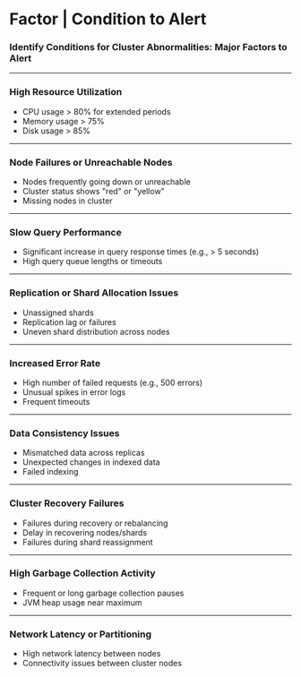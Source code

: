 # Factor | Condition to Alert

### Identify Conditions for Cluster Abnormalities: Major Factors to Alert

---

### High Resource Utilization
- CPU usage > 80% for extended periods
- Memory usage > 75%
- Disk usage > 85%

---

### Node Failures or Unreachable Nodes
- Nodes frequently going down or unreachable
- Cluster status shows "red" or "yellow"
- Missing nodes in cluster

---

### Slow Query Performance
- Significant increase in query response times (e.g., > 5 seconds)
- High query queue lengths or timeouts

---

### Replication or Shard Allocation Issues
- Unassigned shards
- Replication lag or failures
- Uneven shard distribution across nodes

---

### Increased Error Rate
- High number of failed requests (e.g., 500 errors)
- Unusual spikes in error logs
- Frequent timeouts

---

### Data Consistency Issues
- Mismatched data across replicas
- Unexpected changes in indexed data
- Failed indexing

---

### Cluster Recovery Failures
- Failures during recovery or rebalancing
- Delay in recovering nodes/shards
- Failures during shard reassignment

---

### High Garbage Collection Activity
- Frequent or long garbage collection pauses
- JVM heap usage near maximum

---

### Network Latency or Partitioning
- High network latency between nodes
- Connectivity issues between cluster nodes
